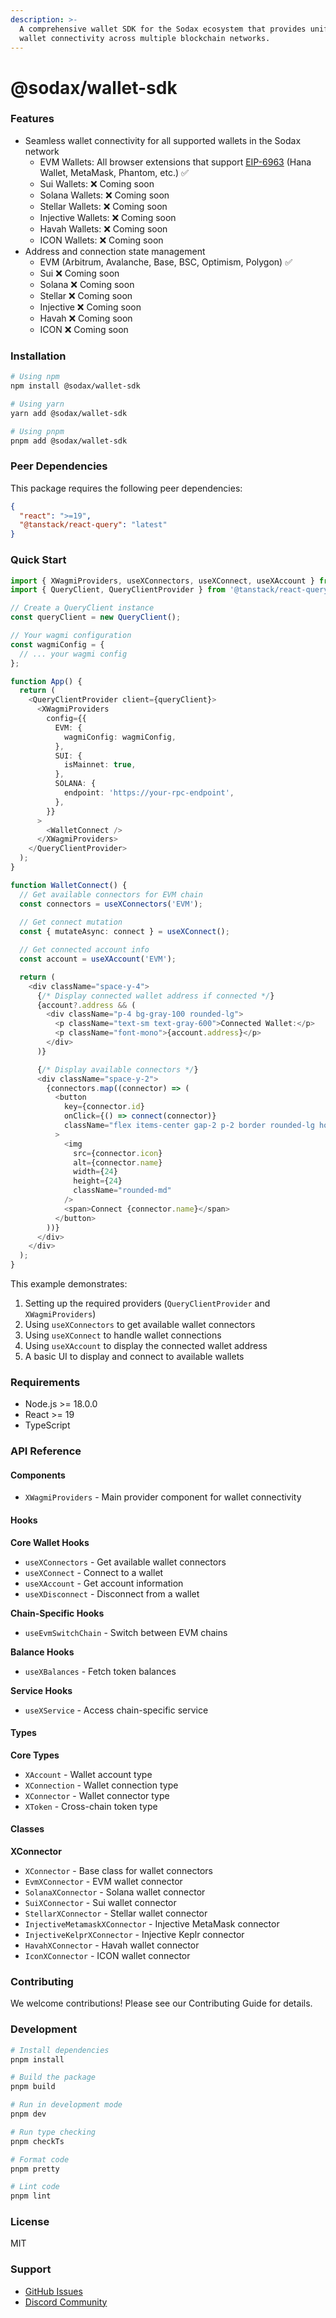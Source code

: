 ```yaml
---
description: >-
  A comprehensive wallet SDK for the Sodax ecosystem that provides unified
  wallet connectivity across multiple blockchain networks.
---
```


# @sodax/wallet-sdk

### Features

* Seamless wallet connectivity for all supported wallets in the Sodax network
  * EVM Wallets: All browser extensions that support [EIP-6963](https://eips.ethereum.org/EIPS/eip-6963) (Hana Wallet, MetaMask, Phantom, etc.) ✅
  * Sui Wallets: ❌ Coming soon
  * Solana Wallets: ❌ Coming soon
  * Stellar Wallets: ❌ Coming soon
  * Injective Wallets: ❌ Coming soon
  * Havah Wallets: ❌ Coming soon
  * ICON Wallets: ❌ Coming soon
* Address and connection state management
  * EVM (Arbitrum, Avalanche, Base, BSC, Optimism, Polygon) ✅
  * Sui ❌ Coming soon
  * Solana ❌ Coming soon
  * Stellar ❌ Coming soon
  * Injective ❌ Coming soon
  * Havah ❌ Coming soon
  * ICON ❌ Coming soon

### Installation

```bash
# Using npm
npm install @sodax/wallet-sdk

# Using yarn
yarn add @sodax/wallet-sdk

# Using pnpm
pnpm add @sodax/wallet-sdk
```

### Peer Dependencies

This package requires the following peer dependencies:

```json
{
  "react": ">=19",
  "@tanstack/react-query": "latest"
}
```

### Quick Start

```typescript
import { XWagmiProviders, useXConnectors, useXConnect, useXAccount } from '@sodax/wallet-sdk';
import { QueryClient, QueryClientProvider } from '@tanstack/react-query';

// Create a QueryClient instance
const queryClient = new QueryClient();

// Your wagmi configuration
const wagmiConfig = {
  // ... your wagmi config
};

function App() {
  return (
    <QueryClientProvider client={queryClient}>
      <XWagmiProviders
        config={{
          EVM: {
            wagmiConfig: wagmiConfig,
          },
          SUI: {
            isMainnet: true,
          },
          SOLANA: {
            endpoint: 'https://your-rpc-endpoint',
          },
        }}
      >
        <WalletConnect />
      </XWagmiProviders>
    </QueryClientProvider>
  );
}

function WalletConnect() {
  // Get available connectors for EVM chain
  const connectors = useXConnectors('EVM');
  
  // Get connect mutation
  const { mutateAsync: connect } = useXConnect();

  // Get connected account info
  const account = useXAccount('EVM');

  return (
    <div className="space-y-4">
      {/* Display connected wallet address if connected */}
      {account?.address && (
        <div className="p-4 bg-gray-100 rounded-lg">
          <p className="text-sm text-gray-600">Connected Wallet:</p>
          <p className="font-mono">{account.address}</p>
        </div>
      )}

      {/* Display available connectors */}
      <div className="space-y-2">
        {connectors.map((connector) => (
          <button
            key={connector.id}
            onClick={() => connect(connector)}
            className="flex items-center gap-2 p-2 border rounded-lg hover:bg-gray-50"
          >
            <img 
              src={connector.icon} 
              alt={connector.name} 
              width={24} 
              height={24} 
              className="rounded-md" 
            />
            <span>Connect {connector.name}</span>
          </button>
        ))}
      </div>
    </div>
  );
}
```

This example demonstrates:

1. Setting up the required providers (`QueryClientProvider` and `XWagmiProviders`)
2. Using `useXConnectors` to get available wallet connectors
3. Using `useXConnect` to handle wallet connections
4. Using `useXAccount` to display the connected wallet address
5. A basic UI to display and connect to available wallets

### Requirements

* Node.js >= 18.0.0
* React >= 19
* TypeScript

### API Reference

#### Components

* `XWagmiProviders` - Main provider component for wallet connectivity

#### Hooks

**Core Wallet Hooks**

* `useXConnectors` - Get available wallet connectors
* `useXConnect` - Connect to a wallet
* `useXAccount` - Get account information
* `useXDisconnect` - Disconnect from a wallet

**Chain-Specific Hooks**

* `useEvmSwitchChain` - Switch between EVM chains

**Balance Hooks**

* `useXBalances` - Fetch token balances

**Service Hooks**

* `useXService` - Access chain-specific service

#### Types

**Core Types**

* `XAccount` - Wallet account type
* `XConnection` - Wallet connection type
* `XConnector` - Wallet connector type
* `XToken` - Cross-chain token type

#### Classes

**XConnector**

* `XConnector` - Base class for wallet connectors
* `EvmXConnector` - EVM wallet connector
* `SolanaXConnector` - Solana wallet connector
* `SuiXConnector` - Sui wallet connector
* `StellarXConnector` - Stellar wallet connector
* `InjectiveMetamaskXConnector` - Injective MetaMask connector
* `InjectiveKelprXConnector` - Injective Keplr connector
* `HavahXConnector` - Havah wallet connector
* `IconXConnector` - ICON wallet connector

### Contributing

We welcome contributions! Please see our Contributing Guide for details.

### Development

```bash
# Install dependencies
pnpm install

# Build the package
pnpm build      

# Run in development mode
pnpm dev

# Run type checking
pnpm checkTs

# Format code
pnpm pretty

# Lint code
pnpm lint
```

### License

MIT

### Support

* [GitHub Issues](https://github.com/icon-project/sodax-frontend/issues)
* [Discord Community](https://discord.gg/sodax-formerly-icon-880651922682560582)
